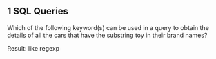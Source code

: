 ## 1 SQL Queries
Which of the following keyword(s) can be used in a query to obtain the details of all the cars that have the substring toy in their brand names?

Result: 
    like
    regexp